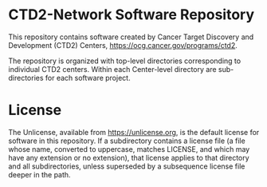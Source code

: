 # CTD2-Network Software Repository

This repository contains software created by Cancer Target Discovery and Development (CTD2) Centers, <https://ocg.cancer.gov/programs/ctd2>.

The repository is organized with top-level directories corresponding to individual CTD2 centers. Within each Center-level directory are sub-directories for each software project.

# License

The Unlicense, available from <https://unlicense.org>, is the default license for software in this repository. If a subdirectory contains a license file (a file whose name, converted to uppercase, matches LICENSE, and which may have any extension or no extension), that license applies to that directory and all subdirectories, unless superseded by a subsequence license file deeper in the path.